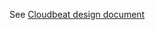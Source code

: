 See [Cloudbeat design document](https://github.com/elastic/security-team/blob/main/docs/cloud-security-posture-team/cloudbeat/cloudbeat-design.mdx)


